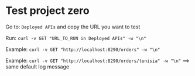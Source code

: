 # Test project zero

Go to: `Deployed APIs` and copy the URL you want to test

Run: `curl -v GET "URL_TO_RUN in Deployed APIs" -w "\n"`

Example: `curl -v GET "http://localhost:8290/orders" -w "\n"`

Example: `curl -v GET "http://localhost:8290/orders/tunisia" -w "\n"` ==> same default log message